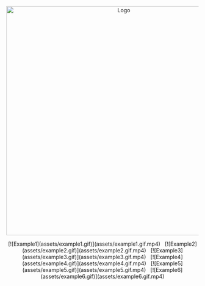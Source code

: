<p align="center">
  <img src="assets/MakarAnim.gif" width="600" alt="Logo">
</p>

<p align="center">
  [![Example1](assets/example1.gif)](assets/example1.gif.mp4) &nbsp;
  [![Example2](assets/example2.gif)](assets/example2.gif.mp4) &nbsp;
  [![Example3](assets/example3.gif)](assets/example3.gif.mp4) &nbsp;
  [![Example4](assets/example4.gif)](assets/example4.gif.mp4) &nbsp;
  [![Example5](assets/example5.gif)](assets/example5.gif.mp4) &nbsp;
  [![Example6](assets/example6.gif)](assets/example6.gif.mp4)
</p>

